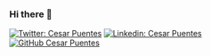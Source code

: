 ### Hi there 👋

[![Twitter: Cesar Puentes](https://img.shields.io/twitter/follow/ThaiiBraga?style=social)](https://twitter.com/cesarp04)
[![Linkedin: Cesar Puentes](https://img.shields.io/badge/-thaianebraga-blue?style=flat-square&logo=Linkedin&logoColor=white&link=https://www.linkedin.com/in/thaianebraga/)](https://www.linkedin.com/in/caps2695)
[![GitHub Cesar Puentes](https://img.shields.io/github/followers/cesar?label=follow&style=social)](https://github.com/cesarp04)

<!--
**cesarp04/cesarp04** is a ✨ _special_ ✨ repository because its `README.md` (this file) appears on your GitHub profile.

Here are some ideas to get you started:

- 🔭 I’m currently working on ...
- 🌱 I’m currently learning ...
- 👯 I’m looking to collaborate on ...
- 🤔 I’m looking for help with ...
- 💬 Ask me about ...
- 📫 How to reach me: ...
- 😄 Pronouns: ...
- ⚡ Fun fact: ...
-->
